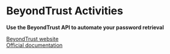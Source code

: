 # BeyondTrust Activities
**Use the BeyondTrust API to automate your password retrieval**

[BeyondTrust website](https://www.beyondtrust.com/) <br/>
[Official documentation](https://www.beyondtrust.com/docs/privileged-remote-access/how-to/integrations/api/index.htm)